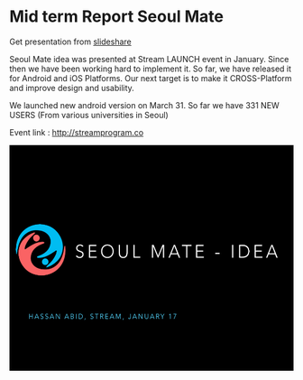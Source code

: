 # Mid term Report Seoul Mate

Get presentation from <a href="#">slideshare</a> 


Seoul Mate idea was presented at Stream LAUNCH event in January. Since then we have been working hard to 
implement it. So far, we have released it for Android and iOS Platforms. Our next target is to make it CROSS-Platform and 
improve design and usability.

We launched new android version on March 31. So far we have 331 NEW USERS (From various universities in Seoul)


Event link : http://streamprogram.co

<img src="images/stream_Idea.png" height="400" alt="Screenshot"/> 
